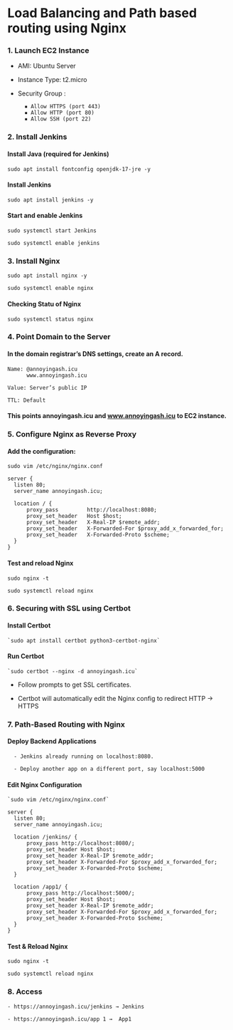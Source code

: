 # Load Balancing and Path based routing using Nginx

### 1. Launch EC2 Instance

- AMI: Ubuntu Server 
- Instance Type: t2.micro
- Security Group :
  
        ▪ Allow HTTPS (port 443)
        ▪ Allow HTTP (port 80)
        ▪ Allow SSH (port 22)

### 2. Install Jenkins

#### Install Java (required for Jenkins)

  `sudo apt install fontconfig openjdk-17-jre -y`

#### Install Jenkins

  `sudo apt install jenkins -y`

#### Start and enable Jenkins

  `sudo systemctl start Jenkins`

  `sudo systemctl enable jenkins`

### 3. Install Nginx

  `sudo apt install nginx -y`
  
  `sudo systemctl enable nginx`

#### Checking Statu of Nginx 

  `sudo systemctl status nginx`
  

### 4. Point Domain to the Server

#### In the domain registrar’s DNS settings, create an A record.

    Name: @annoyingash.icu
          www.annoyingash.icu
  
    Value: Server’s public IP

    TTL: Default

#### This points annoyingash.icu and www.annoyingash.icu to EC2 instance.


### 5. Configure Nginx as Reverse Proxy

#### Add the configuration:

  `sudo vim /etc/nginx/nginx.conf`

    server {
      listen 80;
      server_name annoyingash.icu;
  
      location / {
          proxy_pass         http://localhost:8080;
          proxy_set_header   Host $host;
          proxy_set_header   X-Real-IP $remote_addr;
          proxy_set_header   X-Forwarded-For $proxy_add_x_forwarded_for;
          proxy_set_header   X-Forwarded-Proto $scheme;
      }
    }

#### Test and reload Nginx

  `sudo nginx -t`
  
  `sudo systemctl reload nginx`


### 6. Securing with SSL using Certbot

  #### Install Certbot

    `sudo apt install certbot python3-certbot-nginx`

  #### Run Certbot

    `sudo certbot --nginx -d annoyingash.icu`

- Follow prompts to get SSL certificates.
  
- Certbot will automatically edit the Nginx config to redirect HTTP → HTTPS


### 7. Path-Based Routing with Nginx

#### Deploy Backend Applications

      - Jenkins already running on localhost:8080.

      - Deploy another app on a different port, say localhost:5000

#### Edit Nginx Configuration

    `sudo vim /etc/nginx/nginx.conf`

    server {
      listen 80;
      server_name annoyingash.icu;
  
      location /jenkins/ {
          proxy_pass http://localhost:8080/;
          proxy_set_header Host $host;
          proxy_set_header X-Real-IP $remote_addr;
          proxy_set_header X-Forwarded-For $proxy_add_x_forwarded_for;
          proxy_set_header X-Forwarded-Proto $scheme;
      }
  
      location /app1/ {
          proxy_pass http://localhost:5000/;
          proxy_set_header Host $host;
          proxy_set_header X-Real-IP $remote_addr;
          proxy_set_header X-Forwarded-For $proxy_add_x_forwarded_for;
          proxy_set_header X-Forwarded-Proto $scheme;
      }
    }


#### Test & Reload Nginx

  `sudo nginx -t`
    
  `sudo systemctl reload nginx`

### 8. Access

    - https://annoyingash.icu/jenkins → Jenkins
  
    - https://annoyingash.icu/app 1 →  App1

